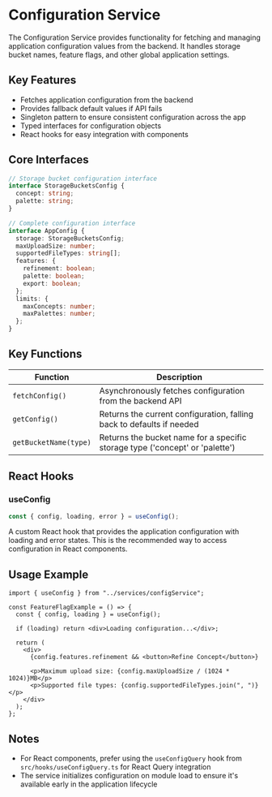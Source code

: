 # Configuration Service

The Configuration Service provides functionality for fetching and managing application configuration values from the backend. It handles storage bucket names, feature flags, and other global application settings.

## Key Features

- Fetches application configuration from the backend
- Provides fallback default values if API fails
- Singleton pattern to ensure consistent configuration across the app
- Typed interfaces for configuration objects
- React hooks for easy integration with components

## Core Interfaces

```typescript
// Storage bucket configuration interface
interface StorageBucketsConfig {
  concept: string;
  palette: string;
}

// Complete configuration interface
interface AppConfig {
  storage: StorageBucketsConfig;
  maxUploadSize: number;
  supportedFileTypes: string[];
  features: {
    refinement: boolean;
    palette: boolean;
    export: boolean;
  };
  limits: {
    maxConcepts: number;
    maxPalettes: number;
  };
}
```

## Key Functions

| Function              | Description                                                                  |
| --------------------- | ---------------------------------------------------------------------------- |
| `fetchConfig()`       | Asynchronously fetches configuration from the backend API                    |
| `getConfig()`         | Returns the current configuration, falling back to defaults if needed        |
| `getBucketName(type)` | Returns the bucket name for a specific storage type ('concept' or 'palette') |

## React Hooks

### useConfig

```typescript
const { config, loading, error } = useConfig();
```

A custom React hook that provides the application configuration with loading and error states. This is the recommended way to access configuration in React components.

## Usage Example

```tsx
import { useConfig } from "../services/configService";

const FeatureFlagExample = () => {
  const { config, loading } = useConfig();

  if (loading) return <div>Loading configuration...</div>;

  return (
    <div>
      {config.features.refinement && <button>Refine Concept</button>}

      <p>Maximum upload size: {config.maxUploadSize / (1024 * 1024)}MB</p>
      <p>Supported file types: {config.supportedFileTypes.join(", ")}</p>
    </div>
  );
};
```

## Notes

- For React components, prefer using the `useConfigQuery` hook from `src/hooks/useConfigQuery.ts` for React Query integration
- The service initializes configuration on module load to ensure it's available early in the application lifecycle
